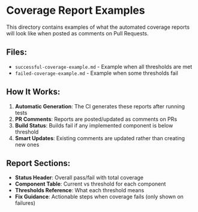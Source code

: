 # Coverage Report Examples

This directory contains examples of what the automated coverage reports will look like when posted as comments on Pull Requests.

## Files:

- `successful-coverage-example.md` - Example when all thresholds are met
- `failed-coverage-example.md` - Example when some thresholds fail

## How It Works:

1. **Automatic Generation**: The CI generates these reports after running tests
2. **PR Comments**: Reports are posted/updated as comments on PRs
3. **Build Status**: Builds fail if any implemented component is below threshold
4. **Smart Updates**: Existing comments are updated rather than creating new ones

## Report Sections:

- **Status Header**: Overall pass/fail with total coverage
- **Component Table**: Current vs threshold for each component
- **Thresholds Reference**: What each threshold means
- **Fix Guidance**: Actionable steps when coverage fails (only shown on failures)
